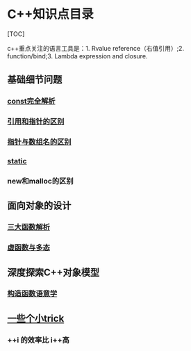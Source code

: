 # C++知识点目录

[TOC]

c++重点关注的语言工具是：1. Rvalue reference（右值引用）;2. function/bind;3. Lambda expression and closure.

## 基础细节问题

###  [const完全解析](const.md)
### [引用和指针的区别](引用和指针的区别.md)
### [指针与数组名的区别](指针与数组名的区别.md)

### [static](static.md)

### new和malloc的区别



## 面向对象的设计

### [三大函数解析](拷贝构造函数.md)
### [虚函数与多态](虚函数与多态.md)



## 深度探索C++对象模型

### [构造函数语意学](深度探索C++之构造函数语意学.md)







## [一些个小trick](trick.md)

### ++i 的效率比 i++高



